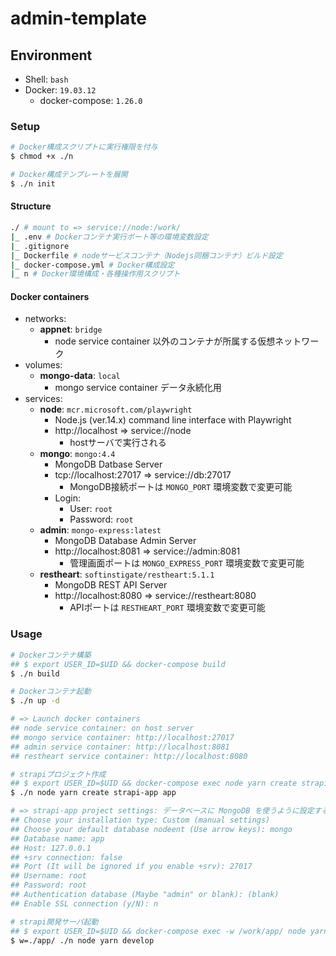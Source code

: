 # admin-template

## Environment

- Shell: `bash`
- Docker: `19.03.12`
    - docker-compose: `1.26.0`

### Setup
```bash
# Docker構成スクリプトに実行権限を付与
$ chmod +x ./n

# Docker構成テンプレートを展開
$ ./n init
```

#### Structure
```bash
./ # mount to => service://node:/work/
|_ .env # Dockerコンテナ実行ポート等の環境変数設定
|_ .gitignore
|_ Dockerfile # nodeサービスコンテナ（Nodejs同梱コンテナ）ビルド設定
|_ docker-compose.yml # Docker構成設定
|_ n # Docker環境構成・各種操作用スクリプト
```

#### Docker containers
- networks:
    - **appnet**: `bridge`
        - node service container 以外のコンテナが所属する仮想ネットワーク
- volumes:
    - **mongo-data**: `local`
        - mongo service container データ永続化用
- services:
    - **node**: `mcr.microsoft.com/playwright`
        - Node.js (ver.14.x) command line interface with Playwright
        - http://localhost => service://node
            - hostサーバで実行される
    - **mongo**: `mongo:4.4`
        - MongoDB Datbase Server
        - tcp://localhost:27017 => service://db:27017
            - MongoDB接続ポートは `MONGO_PORT` 環境変数で変更可能
        - Login:
            - User: `root`
            - Password: `root`
    - **admin**: `mongo-express:latest`
        - MongoDB Database Admin Server
        - http://localhost:8081 => service://admin:8081
            - 管理画面ポートは `MONGO_EXPRESS_PORT` 環境変数で変更可能
    - **restheart**: `softinstigate/restheart:5.1.1`
        - MongoDB REST API Server 
        - http://localhost:8080 => service://restheart:8080
            - APIポートは `RESTHEART_PORT` 環境変数で変更可能

### Usage
```bash
# Dockerコンテナ構築
## $ export USER_ID=$UID && docker-compose build
$ ./n build

# Dockerコンテナ起動
$ ./n up -d

# => Launch docker containers
## node service container: on host server
## mongo service container: http://localhost:27017
## admin service container: http://localhost:8081
## restheart service container: http://localhost:8080

# strapiプロジェクト作成
## $ export USER_ID=$UID && docker-compose exec node yarn create strapi-app app
$ ./n node yarn create strapi-app app

# => strapi-app project settings: データベースに MongoDB を使うように設定する
## Choose your installation type: Custom (manual settings)
## Choose your default database nodeent (Use arrow keys): mongo
## Database name: app
## Host: 127.0.0.1
## +srv connection: false
## Port (It will be ignored if you enable +srv): 27017
## Username: root
## Password: root
## Authentication database (Maybe "admin" or blank): (blank)
## Enable SSL connection (y/N): n

# strapi開発サーバ起動
## $ export USER_ID=$UID && docker-compose exec -w /work/app/ node yarn develop
$ w=./app/ ./n node yarn develop
```
